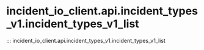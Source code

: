 # incident_io_client.api.incident_types_v1.incident_types_v1_list

::: incident_io_client.api.incident_types_v1.incident_types_v1_list
